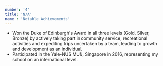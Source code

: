 ```yaml
---
number: '4'
title: 'N/A'
name : 'Notable Achievements'
---
```


- Won the Duke of Edinburgh's Award in all three levels (Gold, Silver, Bronze) by actively taking part in community service, recreational activities and expediting trips undertaken by a team, leading to growth and development as an individual.
- Participated in the Yale-NUS MUN, Singapore in 2016, representing my school on an international level.



          